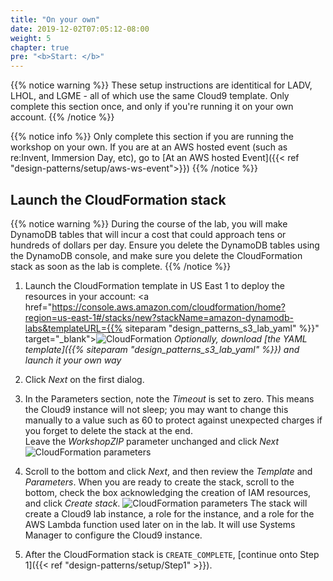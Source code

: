 ```yaml
---
title: "On your own"
date: 2019-12-02T07:05:12-08:00
weight: 5
chapter: true
pre: "<b>Start: </b>"
---
```


{{% notice warning %}}
These setup instructions are identitical for LADV, LHOL, and LGME - all of which use the same Cloud9 template.
Only complete this section once, and only if you're running it on your own account.
{{% /notice %}}

{{% notice info %}}
Only complete this section if you are running the workshop on your own. If you are at an AWS hosted event (such as re:Invent, Immersion Day, etc), go to [At an AWS hosted Event]({{< ref "design-patterns/setup/aws-ws-event">}})
{{% /notice %}}

## Launch the CloudFormation stack
{{% notice warning %}}
During the course of the lab, you will make DynamoDB tables that will incur a cost that could approach tens or hundreds of dollars per day. Ensure you delete the DynamoDB tables using the DynamoDB console, and make sure you delete the CloudFormation stack as soon as the lab is complete.
{{% /notice %}}

1. Launch the CloudFormation template in US East 1 to deploy the resources in your account:
  <a href="https://console.aws.amazon.com/cloudformation/home?region=us-east-1#/stacks/new?stackName=amazon-dynamodb-labs&templateURL={{% siteparam "design_patterns_s3_lab_yaml" %}}" target="_blank"><img src="/images/cloudformation-launch-stack.png" alt="CloudFormation"/></a>
  *Optionally, download [the YAML template]({{% siteparam "design_patterns_s3_lab_yaml" %}}) and launch it your own way*

1. Click *Next* on the first dialog.

1. In the Parameters section, note the *Timeout* is set to zero. This means the Cloud9 instance will not sleep; you may want to change this manually to a value such as 60 to protect against unexpected charges if you forget to delete the stack at the end.  
    Leave the *WorkshopZIP* parameter unchanged and click *Next*
![CloudFormation parameters](/images/awsconsole1.png)

1. Scroll to the bottom and click *Next*, and then review the *Template* and *Parameters*. When you are ready to create the stack, scroll to the bottom, check the box acknowledging the creation of IAM resources, and click *Create stack*.
![CloudFormation parameters](/images/awsconsole2.png)
  The stack will create a Cloud9 lab instance, a role for the instance, and a role for the AWS Lambda function used later on in the lab. It will use Systems Manager to configure the Cloud9 instance.


1. After the CloudFormation stack is `CREATE_COMPLETE`, [continue onto Step 1]({{< ref "design-patterns/setup/Step1" >}}).  
